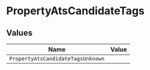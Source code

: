 # PropertyAtsCandidateTags


## Values

| Name                              | Value                             |
| --------------------------------- | --------------------------------- |
| `PropertyAtsCandidateTagsUnknown` |                                   |